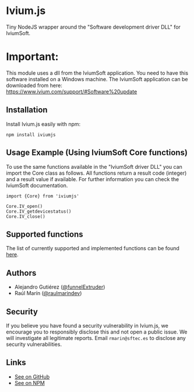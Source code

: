# Ivium.js

Tiny NodeJS wrapper around the "Software development driver DLL" for IviumSoft.

# Important:

This module uses a dll from the IviumSoft application. You need to have this software installed on a Windows machine. The IviumSoft application can be downloaded from here: https://www.ivium.com/support/#Software%20update

## Installation

Install Ivium.js easily with npm:

```
npm install iviumjs
```

## Usage Example (Using IviumSoft Core functions)

To use the same functions available in the "IviumSoft driver DLL" you can import the Core class as follows. All functions return a result code (integer) and a result value if available. For further information you can check the IviumSoft documentation.

```
import {Core} from 'iviumjs'

Core.IV_open()
Core.IV_getdevicestatus()
Core.IV_close()
```

<!-- ## Usage Example (Using Ivium methods)

This is a wrapper around the Core functions that adds a few things:

- Exception management (you can find an example [here](https://github.com/SF-Tec/ivium.js/blob/main/docs/error_management.md)
- New functionalities

```
import {Ivium} from 'ivium'

Ivium.open_driver()
Ivium.get_device_status()
Ivium.close_driver()

``` -->

## Supported functions

The list of currently supported and implemented functions can be found [here](https://github.com/SF-Tec/ivium.js/blob/main/docs/method_list.md).

## Authors

- Alejandro Gutiérez ([@funnelExtruder](https://twitter.com/funnelExtruder))
- Raúl Marín ([@raulmarindev](https://twitter.com/raulmarindev))

## Security

If you believe you have found a security vulnerability in Ivium.js, we encourage you to responsibly disclose this and not open a public issue. We will investigate all legitimate reports. Email `rmarin@sftec.es` to disclose any security vulnerabilities.

## Links

- [See on GitHub](https://github.com/SF-Tec/ivium.js)
- [See on NPM](https://www.npmjs.com/package/iviumjs)
